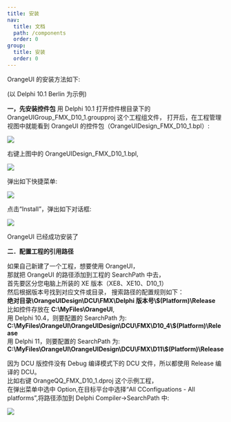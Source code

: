 ```yaml
---
title: 安装
nav:
  title: 文档
  path: /components
  order: 0
group:
  title: 安装
  order: 0
---
```


OrangeUI 的安装方法如下:

(以 Delphi 10.1 Berlin 为示例)

**一，先安装控件包**
用 Delphi 10.1 打开控件根目录下的 OrangeUIGroup_FMX_D10_1.groupproj 这个工程组文件，
打开后，在工程管理视图中就能看到 OrangeUI 的控件包（OrangeUIDesign_FMX_D10_1.bpl）:

![](http://www.orangeui.cn/orangeuiblog/OrangeUI/install/image001.png)

右键上图中的 OrangeUIDesign_FMX_D10_1.bpl,

![](http://www.orangeui.cn/orangeuiblog/OrangeUI/install/image003.png)

弹出如下快捷菜单:

![](http://www.orangeui.cn/orangeuiblog/OrangeUI/install/image005.png)

点击“Install”，弹出如下对话框:

![](http://www.orangeui.cn/orangeuiblog/OrangeUI/install/image007.png)

OrangeUI 已经成功安装了

**二．配置工程的引用路径**

如果自己新建了一个工程，想要使用 OrangeUI，  
那就把 OrangeUI 的路径添加到工程的 SearchPath 中去，  
首先要区分您电脑上所装的 XE 版本（XE8、XE10、D10_1）  
然后根据版本号找到对应文件或目录，
搜索路径的配置规则如下：  
**绝对目录\OrangeUIDesign\DCU\FMX\Delphi 版本号\\\$(Platform)\Release**  
比如控件存放在 **C:\MyFiles\OrangeUI**,  
用 Delphi 10.4，则要配置的 SearchPath 为:  
**C:\MyFiles\OrangeUI\OrangeUIDesign\DCU\FMX\D10_4\\\$(Platform)\Release**  
用 Delphi 11，则要配置的 SearchPath 为:  
**C:\MyFiles\OrangeUI\OrangeUIDesign\DCU\FMX\D11\\\$(Platform)\Release**

因为 DCU 版控件没有 Debug 编译模式下的 DCU 文件，所以都使用 Release 编译的 DCU。  
比如右键 OrangeQQ_FMX_D10_1.dproj 这个示例工程，  
在弹出菜单中选中 Option,在目标平台中选择“All CConfiguations - All platforms”,将路径添加到 Delphi Compiler->SearchPath 中:

![](http://www.orangeui.cn/orangeuiblog/OrangeUI/install/image009.png)

